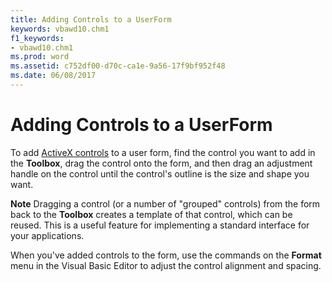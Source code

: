 ```yaml
---
title: Adding Controls to a UserForm
keywords: vbawd10.chm1
f1_keywords:
- vbawd10.chm1
ms.prod: word
ms.assetid: c752df00-d70c-ca1e-9a56-17f9bf952f48
ms.date: 06/08/2017
---
```



# Adding Controls to a UserForm

To add  [ActiveX controls](http://msdn.microsoft.com/library/befa20c2-c4e7-1a53-7740-248885691710%28Office.15%29.aspx) to a user form, find the control you want to add in the  **Toolbox**, drag the control onto the form, and then drag an adjustment handle on the control until the control's outline is the size and shape you want.


 **Note**  Dragging a control (or a number of "grouped" controls) from the form back to the  **Toolbox** creates a template of that control, which can be reused. This is a useful feature for implementing a standard interface for your applications.


When you've added controls to the form, use the commands on the  **Format** menu in the Visual Basic Editor to adjust the control alignment and spacing.


